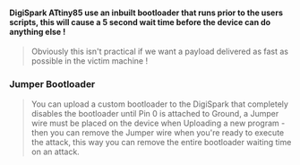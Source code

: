 #### DigiSpark ATtiny85 use an inbuilt bootloader that runs prior to the users scripts, this will cause a 5 second wait time before the device can do anything else !    
> Obviously this isn't practical if we want a payload delivered as fast as possible in the victim machine !
  
### Jumper Bootloader  
> You can upload a custom bootloader to the DigiSpark that completely disables the bootloader until Pin 0 is attached to Ground, a Jumper wire must be placed on the device when Uploading a new program - then you can remove the Jumper wire when you're ready to execute the attack, this way you can remove the entire bootloader waiting time on an attack.
